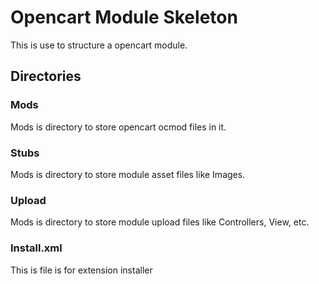 # Opencart Module Skeleton

This is use to structure a opencart module.

## Directories
### Mods 
Mods is directory to store opencart ocmod files in it.

### Stubs
Mods is directory to store module asset files like Images.

### Upload
Mods is directory to store module upload files like Controllers, View, etc.

### Install.xml
This is file is for extension installer